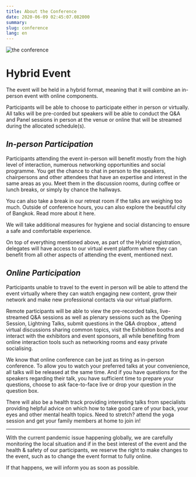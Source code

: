 ```yaml
---
title: About the Conference
date: 2020-06-09 02:45:07.082000
summary: 
slug: conference
lang: en
---
```


![the conference](/theme/img/hello-as.png)<br>

# Hybrid Event
The event will be held in a hybrid format, meaning that it will combine an in-person event with online components.

Participants will be able to choose to participate either in person or virtually. All talks will be pre-corded but speakers will be able to conduct the Q&A and Panel sessions in person at the venue or online that will be streamed during the allocated schedule(s).


## __*In-person Participation*__
Participants attending the event in-person will benefit mostly from the high level of interaction, numerous networking opportunities and social programme. You get the chance to chat in person to the speakers, chairpersons and other attendees that have an expertise and interest in the same areas as you. Meet them in the discussion rooms, during coffee or lunch breaks, or simply by chance the hallways.

You can also take a break in our retreat room if the talks are weighing too much. Outside of conference hours, you can also explore the beautiful city of Bangkok. Read more about it here.
<!-- The event is held in True Digital Park where there is plenty of space, convenient restaurants and shops not forgetting plenty cafes around the vicinity.  -->

We will take additional measures for hygiene and social distancing to ensure a safe and comfortable experience.

On top of everything mentioned above, as part of the Hybrid registration, delegates will have access to our virtual event platform where they can benefit from all other aspects of attending the event, mentioned next.

## __*Online Participation*__

Participants unable to travel to the event in person will be able to attend the event virtually where they can watch engaging new content, grow their network and make new professional contacts via our virtual platform.

Remote participants will be able to view the pre-recorded talks, live-streamed Q&A sessions as well as plenary sessions such as the Opening Session, Lightning Talks, submit questions in the Q&A dropbox , attend virtual discussions sharing common topics, visit the Exhibition booths and interact with the exhibitors and event sponsors, all while benefiting from online interaction tools such as networking rooms and easy private socialising.

We know that online conference can be just as tiring as in-person conference. To allow you to watch your preferred talks at your convenience, all talks will be released at the same time. And if you have questions for the speakers regarding their talk, you have sufficient time to prepare your questions, choose to ask face-to-face live or drop your question in the question box. 

There will also be a health track providing interesting talks from specialists providing helpful advice on which how to take good care of your back, your eyes and other mental health topics. Need to stretch? attend the yoga session and get your family members at home to join in!

---

With the current pandemic issue happening globally, we are carefully monitoring the local situation and if in the best interest of the event and the health & safety of our participants, we reserve the right to make changes to the event, such as to change the event format to fully online.

If that happens, we will inform you as soon as possible.
